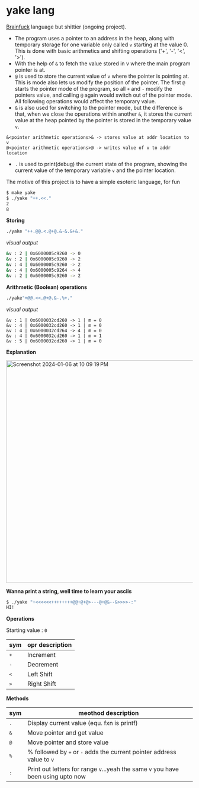 # yake lang
[Brainfuck](https://en.wikipedia.org/wiki/Brainfuck) language but shittier (ongoing project).

- The program uses a pointer to an address in the heap, along with temporary storage for one variable only called `v` starting at the value 0. This is done with basic arithmetics and shifting operations ('+', '-', '<', '>'). 
- With the help of `&` to fetch the value stored in v where the main program pointer is at.
- `@` is used to store the current value of `v` where the pointer is pointing at. This is mode also lets us modify the position of the pointer. The first `@` starts the pointer mode of the program, so all `+` and `-` modify the pointers value, and calling `@` again would switch out of the pointer mode. All following operations would affect the temporary value.
- `&` is also used for switching to the pointer mode, but the difference is that, when we close the operations within another `&`, it stores the current value at the heap pointed by the pointer is stored in the temporary value `v`.

```text
&<pointer arithmetic operations>& -> stores value at addr location to v
@<pointer arithmetic operations>@ -> writes value of v to addr location
```

- `.` is used to print(debug) the current state of the program, showing the current value of the temporary variable `v` and the pointer location.

The motive of this project is to have a simple esoteric language, for fun

```zsh
$ make yake
$ ./yake "++.<<."
2
8
```

**Storing**

```zsh
./yake "++.@@.<.@+@.&-&.&+&."
```

*visual output*

```zsh
&v : 2 | 0x6000005c9260 -> 0
&v : 2 | 0x6000005c9260 -> 2 
&v : 4 | 0x6000005c9260 -> 2
&v : 4 | 0x6000005c9264 -> 4
&v : 2 | 0x6000005c9260 -> 2
```

**Arithmetic (Boolean) operations**
```zsh
./yake"+@@.<<.@+@.&-.%+."
```

*visual output*
```
&v : 1 | 0x6000032cd260 -> 1 | m = 0
&v : 4 | 0x6000032cd260 -> 1 | m = 0
&v : 4 | 0x6000032cd264 -> 4 | m = 0
&v : 4 | 0x6000032cd260 -> 1 | m = 1
&v : 5 | 0x6000032cd260 -> 1 | m = 0
```

**Explanation**

<img width="600" alt="Screenshot 2024-01-06 at 10 09 19 PM" src="https://github.com/bwaklog/yake/assets/91192289/4384f71d-1a19-45c3-9cc4-b6e8e6f13d83">


**Wanna print a string, well time to learn your asciis**

```zsh
$ ./yake "+<<<<<<++++++++@@+@+@>---@+@&--&>>>>-:"
HI!
```

**Operations**

Starting value : `0`

|sym|opr description|
|---|---|
|<kbd>+</kbd>|Increment|
|<kbd>-</kbd>|Decrement|
|<kbd><</kbd>|Left Shift|
|<kbd>></kbd>|Right Shift|

**Methods**

|sym|meothod description|
|---|---|
|<kbd>.</kbd>|Display current value (equ. fxn is printf)|
|<kbd>&</kbd>|Move pointer and get value|
|<kbd>@</kbd>|Move pointer and store value|
|<kbd>%</kbd>|% followed by <kbd>+</kbd> or <kbd>-</kbd> adds the current pointer address value to `v`|
|<kbd>:</kbd>|Print out letters for range `v`...yeah the same `v` you have been using upto now|


